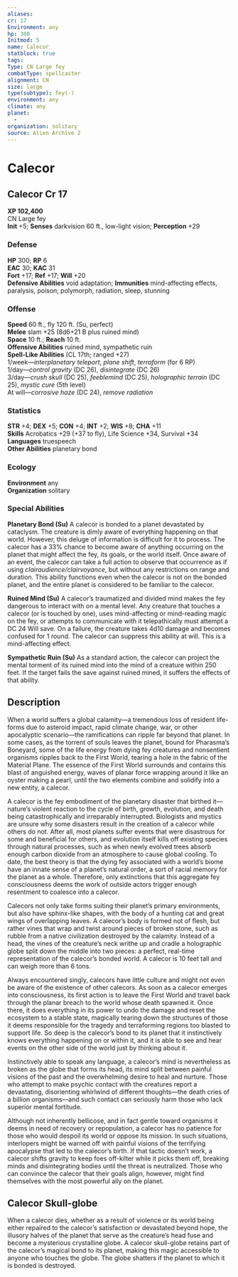 ```yaml
---
aliases: 
cr: 17
Environment: any
hp: 300
Initmod: 5
name: Calecor
statblock: true
tags: 
Type: CN Large fey
combatType: spellcaster
alignment: CN
size: large
type(subtype): fey(-)
environment: any
climate: any
planet:
  - 
organization: solitary
source: Alien Archive 2
---
```


# Calecor

## Calecor Cr 17

**XP 102,400**  
CN Large fey  
**Init** +5; **Senses** darkvision 60 ft., low-light vision; **Perception** +29  

### Defense

**HP** 300; **RP** 6  
**EAC** 30; **KAC** 31  
**Fort** +17; **Ref** +17; **Will** +20  
**Defensive Abilities** void adaptation; **Immunities** mind-affecting effects, paralysis, poison, polymorph, radiation, sleep, stunning  

### Offense

**Speed** 60 ft., fly 120 ft. (Su, perfect)  
**Melee** slam +25 (8d6+21 B plus ruined mind)  
**Space** 10 ft.; **Reach** 10 ft.  
**Offensive Abilities** ruined mind, sympathetic ruin  
**Spell-Like Abilities** (CL 17th; ranged +27)  
1/week—_interplanetary teleport_, _plane shift_, _terraform_ (for 6 RP)  
1/day—_control gravity_ (DC 26), _disintegrate_ (DC 26)  
3/day—_crush skull_ (DC 25), _feeblemind_ (DC 25), _holographic terrain_ (DC 25), _mystic cure_ (5th level)  
At will—_corrosive haze_ (DC 24), _remove radiation_

### Statistics

**STR** +4; **DEX** +5; **CON** +4; **INT** +2; **WIS** +8; **CHA** +11  
**Skills** Acrobatics +29 (+37 to fly), Life Science +34, Survival +34  
**Languages** truespeech  
**Other Abilities** planetary bond

### Ecology

**Environment** any  
**Organization** solitary

### Special Abilities

**Planetary Bond (Su)** A calecor is bonded to a planet devastated by cataclysm. The creature is dimly aware of everything happening on that world. However, this deluge of information is difficult for it to process. The calecor has a 33% chance to become aware of anything occurring on the planet that might affect the fey, its goals, or the world itself. Once aware of an event, the calecor can take a full action to observe that occurrence as if using _clairaudience/clairvoyance_, but without any restrictions on range and duration. This ability functions even when the calecor is not on the bonded planet, and the entire planet is considered to be familiar to the calecor.

**Ruined Mind (Su)** A calecor’s traumatized and divided mind makes the fey dangerous to interact with on a mental level. Any creature that touches a calecor (or is touched by one), uses mind-affecting or mind-reading magic on the fey, or attempts to communicate with it telepathically must attempt a DC 24 Will save. On a failure, the creature takes 4d10 damage and becomes confused for 1 round. The calecor can suppress this ability at will. This is a mind-affecting effect.

**Sympathetic Ruin (Su)** As a standard action, the calecor can project the mental torment of its ruined mind into the mind of a creature within 250 feet. If the target fails the save against ruined mined, it suffers the effects of that ability.

## Description

When a world suffers a global calamity—a tremendous loss of resident life-forms due to asteroid impact, rapid climate change, war, or other apocalyptic scenario—the ramifications can ripple far beyond that planet. In some cases, as the torrent of souls leaves the planet, bound for Pharasma’s Boneyard, some of the life energy from dying fey creatures and nonsentient organisms ripples back to the First World, tearing a hole in the fabric of the Material Plane. The essence of the First World surrounds and contains this blast of anguished energy, waves of planar force wrapping around it like an oyster making a pearl, until the two elements combine and solidify into a new entity, a calecor.

A calecor is the fey embodiment of the planetary disaster that birthed it—nature’s violent reaction to the cycle of birth, growth, evolution, and death being catastrophically and irreparably interrupted. Biologists and mystics are unsure why some disasters result in the creation of a calecor while others do not. After all, most planets suffer events that were disastrous for some and beneficial for others, and evolution itself kills off existing species through natural processes, such as when newly evolved trees absorb enough carbon dioxide from an atmosphere to cause global cooling. To date, the best theory is that the dying fey associated with a world’s biome have an innate sense of a planet’s natural order, a sort of racial memory for the planet as a whole. Therefore, only extinctions that this aggregate fey consciousness deems the work of outside actors trigger enough resentment to coalesce into a calecor.

Calecors not only take forms suiting their planet’s primary environments, but also have sphinx-like shapes, with the body of a hunting cat and great wings of overlapping leaves. A calecor’s body is formed not of flesh, but rather vines that wrap and twist around pieces of broken stone, such as rubble from a native civilization destroyed by the calamity. Instead of a head, the vines of the creature’s neck writhe up and cradle a holographic globe split down the middle into two pieces: a perfect, real-time representation of the calecor’s bonded world. A calecor is 10 feet tall and can weigh more than 6 tons.

Always encountered singly, calecors have little culture and might not even be aware of the existence of other calecors. As soon as a calecor emerges into consciousness, its first action is to leave the First World and travel back through the planar breach to the world whose death spawned it. Once there, it does everything in its power to undo the damage and reset the ecosystem to a stable state, magically tearing down the structures of those it deems responsible for the tragedy and terraforming regions too blasted to support life. So deep is the calecor’s bond to its planet that it instinctively knows everything happening on or within it, and it is able to see and hear events on the other side of the world just by thinking about it.

Instinctively able to speak any language, a calecor’s mind is nevertheless as broken as the globe that forms its head, its mind split between painful visions of the past and the overwhelming desire to heal and nurture. Those who attempt to make psychic contact with the creatures report a devastating, disorienting whirlwind of different thoughts—the death cries of a billion organisms—and such contact can seriously harm those who lack superior mental fortitude.

Although not inherently bellicose, and in fact gentle toward organisms it deems in need of recovery or repopulation, a calecor has no patience for those who would despoil its world or oppose its mission. In such situations, interlopers might be warned off with painful visions of the terrifying apocalypse that led to the calecor’s birth. If that tactic doesn’t work, a calecor shifts gravity to keep foes off-kilter while it picks them off, breaking minds and disintegrating bodies until the threat is neutralized. Those who can convince the calecor that their goals align, however, might find themselves with the most powerful ally on the planet.

## Calecor Skull-globe

When a calecor dies, whether as a result of violence or its world being either repaired to the calecor’s satisfaction or devastated beyond hope, the illusory halves of the planet that serve as the creature’s head fuse and become a mysterious crystalline globe. A calecor skull-globe retains part of the calecor’s magical bond to its planet, making this magic accessible to anyone who touches the globe. The globe shatters if the planet to which it is bonded is destroyed.


